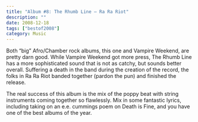 ```yaml
---
title: "Album #8: The Rhumb Line – Ra Ra Riot"
description: ""
date: 2008-12-18
tags: ["bestof2008"]
category: Music
---
```



Both “big” Afro/Chamber rock albums, this one and Vampire Weekend, are pretty darn good. While Vampire Weekend got more press, The Rhumb Line has a more sophisticated sound that is not as catchy, but sounds better overall. Suffering a death in the band during the creation of the record, the folks in Ra Ra Riot banded together (pardon the pun) and finished the release.

The real success of this album is the mix of the poppy beat with string instruments coming together so flawlessly. Mix in some fantastic lyrics, including taking on an e.e. cummings poem on Death is Fine, and you have one of the best albums of the year.
